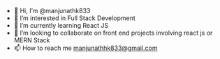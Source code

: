 - 👋 Hi, I’m @manjunathk833
- 👀 I’m interested in Full Stack Development
- 🌱 I’m currently learning React JS
- 💞️ I’m looking to collaborate on front end projects involving react js or MERN Stack
- 📫 How to reach me manjunathhk833@gmail.com

<!---
manjunathk833/manjunathk833 is a ✨ special ✨ repository because its `README.md` (this file) appears on your GitHub profile.
You can click the Preview link to take a look at your changes.
--->
